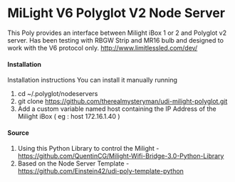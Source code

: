 # MiLight V6 Polyglot V2 Node Server

This Poly provides an interface between Milight iBox 1 or 2 and Polyglot v2 server. Has been testing with RBGW Strip and MR16 bulb and  designed to work with the V6 protocol only. http://www.limitlessled.com/dev/

#### Installation

Installation instructions
You can install it manually running

1. cd ~/.polyglot/nodeservers
2. git clone https://github.com/therealmysteryman/udi-milight-polyglot.git
3. Add a custom variable named host containing the IP Address of the Milight iBox ( eg : host 172.16.1.40 )

#### Source

1. Using this Python Library to control the Milight - https://github.com/QuentinCG/Milight-Wifi-Bridge-3.0-Python-Library
2. Based on the Node Server Template - https://github.com/Einstein42/udi-poly-template-python
